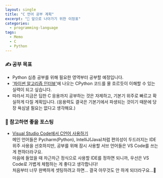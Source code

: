 ```yaml
---
layout: single
title: "C 언어 공부 계획"
excerpt: "🚩 앞으로 나아가기 위한 이정표"
categories:
  - programming-language
tags:
  - Memo
  - C
  - Python
---
```

### ✍️ 공부 목표
* Python 심층 공부를 위해 필요한 영역부터 공부할 예정입니다.
* <a href="https://product.kyobobook.co.kr/detail/S000001932748" target="_blank">'파이썬 알고리즘 인터뷰'</a>에 나오는 CPython 코드를 물 흐르듯이 이해할 수 있는 실력이 되고 싶습니다.
* 따라서 지금은 딥한 C 응용까지 공부하는 것은 자제하고, 기본기 위주로 빠르고 확실하게 다질 계획입니다. (응용력도 결국은 기본기에서 파생되는 것이기 때문에 당장 욕심낼 필요는 없다고 생각해요.)
  
  
### 📑 참고하면 좋을 포스팅
* <a href="https://ellielee.tistory.com/477" target="_blank">Visual Studio Code에서 C언어 사용하기</a>  
메인 언어들은 Pycharm(Python), IntelliJ(Java)처럼 편의성이 두드러지는 IDE 위주 사용을 선호하지만, 공부를 위해 잠시 사용할 서브 언어들은 VS Code를 쓰는 게 편하더라구요.  
마음에 들었을 때 차근차근 정식으로 사용할 IDE를 정하면 되니까, 우선은 VS Code로 가볍게 체험하는 게 좋다고 생각합니다!  
처음부터 너무 완벽하게 셋팅하려고 하면... 결국 아무것도 안 하게 되더라구요...🥲
